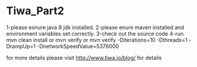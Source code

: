 # Tiwa_Part2

1-please esnure java 8  jdk installed.
2-please enure maven installed and environment variables set correctly.
3-check out the source code
4-run mvn clean install or mvn verify or mvn verify -Diterations=10 -Dthreads=1 -DrampUp=1 -DnetworkSpeedValue=5376000

for more details please visit http://www.tiwa.io/blog/ for details
